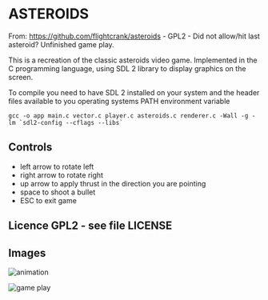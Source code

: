 
# ASTEROIDS

From: https://github.com/flightcrank/asteroids - GPL2 - Did not allow/hit last asteroid? Unfinished game play.

This is a recreation of the classic asteroids video game. Implemented in the C
programming language, using SDL 2 library to display graphics on the screen.

To compile you need to have SDL 2 installed on your system and the header files
available to you operating systems PATH environment variable

    gcc -o app main.c vector.c player.c asteroids.c renderer.c -Wall -g -lm `sdl2-config --cflags --libs`

## Controls
* left arrow to rotate left
* right arrow to rotate right
* up arrow to apply thrust in the direction you are pointing
* space to shoot a bullet
* ESC to exit game
  
## Licence GPL2 - see file LICENSE

## Images
![animation](https://i.imgur.com/sV164D6.gif)

![game play](http://i.imgur.com/vg8nlAO.png)

